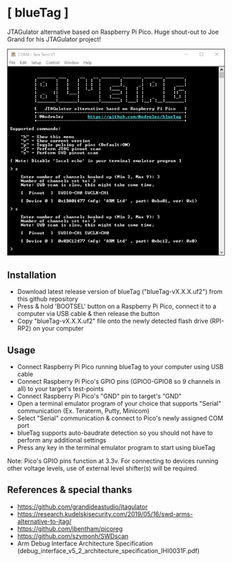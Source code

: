 # [ blueTag ] 
    
JTAGulator alternative based on Raspberry Pi Pico. Huge shout-out to Joe Grand for his JTAGulator project!




![](images/swd.JPG?raw=true "blueTag detecting SWD pinout on STM32 Blue Pill & a Raspberry Pi Pico")

## Installation
- Download latest release version of blueTag ("blueTag-vX.X.X.uf2") from this github repository
- Press & hold 'BOOTSEL' button on a Raspberry Pi Pico, connect it to a computer via USB cable & then release the button
- Copy "blueTag-vX.X.X.uf2" file onto the newly detected flash drive (RPI-RP2) on your computer


## Usage
- Connect Raspberry Pi Pico running blueTag to your computer using USB cable
- Connect Raspberry Pi Pico's GPIO pins (GPIO0-GPIO8 so 9 channels in all) to your target's test-points
- Connect Raspberry Pi Pico's "GND" pin to target's "GND"
- Open a terminal emulator program of your choice that supports "Serial" communication (Ex. Teraterm, Putty, Minicom)
- Select "Serial" communication & connect to Pico's newly assigned COM port
- blueTag supports auto-baudrate detection so you should not have to perform any additional settings
- Press any key in the terminal emulator program to start using blueTag

Note: Pico's GPIO pins function at 3.3v. For connecting to devices running other voltage levels, use of external level shifter(s) will be required
## References & special thanks

- https://github.com/grandideastudio/jtagulator
- https://research.kudelskisecurity.com/2019/05/16/swd-arms-alternative-to-jtag/
- https://github.com/jbentham/picoreg
- https://github.com/szymonh/SWDscan
- Arm Debug Interface Architecture Specification (debug_interface_v5_2_architecture_specification_IHI0031F.pdf)
